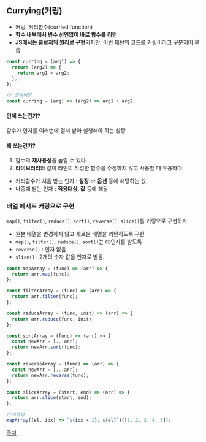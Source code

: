 ## Currying(커링)

- 커링, 커리함수(curried function)
- **함수 내부에서 변수 선언없이 바로 함수를 리턴**
- **JS에서는 클로저의 원리로 구현**되지만, 이런 패턴의 코드를 커링이라고 구분지어 부름

```js
const curring = (arg1) => {
  return (arg2) => {
    return arg1 + arg2;
  };
};

// 깔꼼버전
const curring = (arg) => (arg2) => arg1 + arg2;
```

#### 언제 쓰는건가?

함수가 인자를 여러번에 걸쳐 받아 실행해야 하는 상황.

#### 왜 쓰는건가?

1. 함수의 **재사용성**을 높일 수 있다.
2. **라이브러리**와 같이 타인이 작성한 함수를 수정하지 않고 사용할 때 유용하다.

- 커리함수가 처음 받는 인자 : **설정** or **옵션** 등에 해당하는 값
- 나중에 받는 인자 : **적용대상, 값** 등에 해당

### 배열 메서드 커링으로 구현

`map()`, `filter()`, `reduce()`, `sort()`, `reverse()`, `slice()`를 커링으로 구현하자.

- 원본 배열을 변경하지 않고 새로운 배열을 리턴하도록 구현
- `map()`, `filter()`, `reduce()`, `sort()`는 `CB`인자를 받도록
- `reverse()` : 인자 없음
- `slice()` : 2개의 숫자 값을 인자로 받음.

```js
const mapArray = (func) => (arr) => {
  return arr.map(func);
};

const filterArray = (func) => (arr) => {
  return arr.filter(func);
};

const reduceArray = (func, init) => (arr) => {
  return arr.reduce(func, init);
};

const sortArray = (func) => (arr) => {
  const newArr = [...arr];
  return newArr.sort(func);
};

const reverseArray = (func) => (arr) => {
  const newArr = [...arr];
  return newArr.reverse(func);
};

const sliceArray = (start, end) => (arr) => {
  return arr.slice(start, end);
};

//사용법
mapArray((el, idx) => `${idx + 1}. ${el}`)([1, 2, 3, 4, 5]);
```

[출처](https://velog.io/@hwang-eunji/Javascript-Curring)
